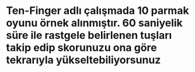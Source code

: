 # Ten-Finger adlı çalışmada 10 parmak oyunu örnek alınmıştır. 60 saniyelik süre ile rastgele belirlenen tuşları takip edip skorunuzu ona göre tekrarıyla yükseltebiliyorsunuz 
